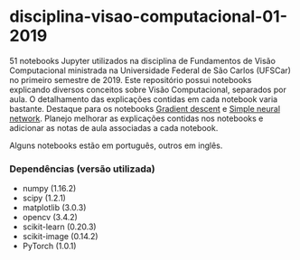 # disciplina-visao-computacional-01-2019
51 notebooks Jupyter utilizados na disciplina de Fundamentos de Visão Computacional ministrada na Universidade Federal de São Carlos (UFSCar) no primeiro semestre de 2019. Este repositório possui notebooks explicando diversos conceitos sobre Visão Computacional, separados por aula. O detalhamento das explicações contidas em cada notebook varia bastante. Destaque para os notebooks [Gradient descent](Lecture%2012%20-Neural%20networks/Gradient%20descent.ipynb) e [Simple neural network](Lecture%2012%20-Neural%20networks/Simple%20neural%20network.ipynb). Planejo melhorar as explicações contidas nos notebooks e adicionar as notas de aula associadas a cada notebook. 

Alguns notebooks estão em português, outros em inglês.

### Dependências (versão utilizada)
* numpy (1.16.2)
* scipy (1.2.1)
* matplotlib (3.0.3)
* opencv (3.4.2)
* scikit-learn (0.20.3)
* scikit-image (0.14.2)
* PyTorch (1.0.1)

